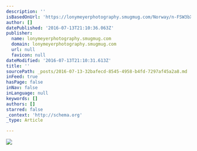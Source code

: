```yaml
---
description: ''
isBasedOnUrl: 'https://lonymeyerphotography.smugmug.com/Norway/n-FSW3bX/'
author: []
datePublished: '2016-07-13T21:10:36.063Z'
publisher:
  name: lonymeyerphotography.smugmug.com
  domain: lonymeyerphotography.smugmug.com
  url: null
  favicon: null
dateModified: '2016-07-13T21:10:31.613Z'
title: ''
sourcePath: _posts/2016-07-13-32bafecd-8545-4958-b4fd-7297af45a2a8.md
inFeed: true
hasPage: false
inNav: false
inLanguage: null
keywords: []
authors: []
starred: false
_context: 'http://schema.org'
_type: Article

---
```

![](https://lonymeyerphotography.smugmug.com/Norway/n-FSW3bX/i-pzpC54b/0/XL/i-pzpC54b-XL.jpg)